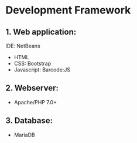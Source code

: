 # Development Framework 
## 1. Web application:
IDE: NetBeans
- HTML
- CSS: Bootstrap
- Javascript: Barcode:JS 

## 2. Webserver: 
- Apache/PHP 7.0+

## 3. Database: 
- MariaDB 
